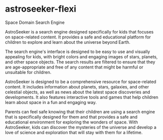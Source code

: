 # astroseeker-flexi
Space Domain Search Engine

AstroSeeker is a search engine designed specifically for kids that focuses on space-related content. It provides a safe and educational platform for children to explore and learn about the universe beyond Earth.

The search engine's interface is designed to be easy to use and visually appealing for kids, with bright colors and engaging images of stars, planets, and other space objects. The search results are filtered to ensure that they are age-appropriate and free of any content that might be harmful or unsuitable for children.

AstroSeeker is designed to be a comprehensive resource for space-related content. It includes information about planets, stars, galaxies, and other celestial objects, as well as news about the latest space discoveries and developments. It also features interactive tools and games that help children learn about space in a fun and engaging way.

Parents can feel safe knowing that their children are using a search engine that is specifically designed for them and that provides a safe and educational environment for exploring the wonders of space. With AstroSeeker, kids can discover the mysteries of the universe and develop a love of science and exploration that will stay with them for a lifetime.
